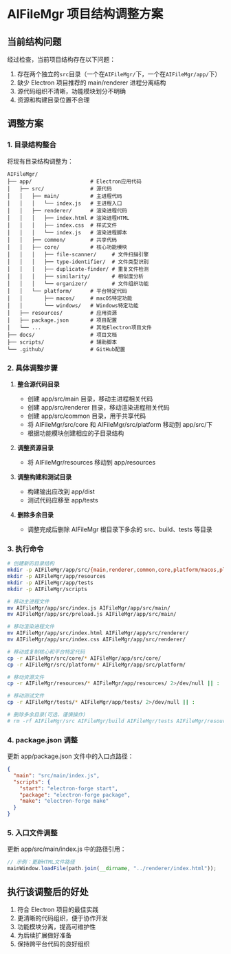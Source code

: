 # AIFileMgr 项目结构调整方案

## 当前结构问题

经过检查，当前项目结构存在以下问题：

1. 存在两个独立的`src`目录（一个在`AIFileMgr/`下，一个在`AIFileMgr/app/`下）
2. 缺少 Electron 项目推荐的 main/renderer 进程分离结构
3. 源代码组织不清晰，功能模块划分不明确
4. 资源和构建目录位置不合理

## 调整方案

### 1. 目录结构整合

将现有目录结构调整为：

```
AIFileMgr/
├── app/                   # Electron应用代码
│   ├── src/               # 源代码
│   │   ├── main/          # 主进程代码
│   │   │   └── index.js   # 主进程入口
│   │   ├── renderer/      # 渲染进程代码
│   │   │   ├── index.html # 渲染进程HTML
│   │   │   ├── index.css  # 样式文件
│   │   │   └── index.js   # 渲染进程脚本
│   │   ├── common/        # 共享代码
│   │   ├── core/          # 核心功能模块
│   │   │   ├── file-scanner/     # 文件扫描引擎
│   │   │   ├── type-identifier/  # 文件类型识别
│   │   │   ├── duplicate-finder/ # 重复文件检测
│   │   │   ├── similarity/       # 相似度分析
│   │   │   └── organizer/        # 文件组织功能
│   │   └── platform/      # 平台特定代码
│   │       ├── macos/     # macOS特定功能
│   │       └── windows/   # Windows特定功能
│   ├── resources/         # 应用资源
│   ├── package.json       # 项目配置
│   └── ...                # 其他Electron项目文件
├── docs/                  # 项目文档
├── scripts/               # 辅助脚本
└── .github/               # GitHub配置
```

### 2. 具体调整步骤

1. **整合源代码目录**

   - 创建 app/src/main 目录，移动主进程相关代码
   - 创建 app/src/renderer 目录，移动渲染进程相关代码
   - 创建 app/src/common 目录，用于共享代码
   - 将 AIFileMgr/src/core 和 AIFileMgr/src/platform 移动到 app/src/下
   - 根据功能模块创建相应的子目录结构

2. **调整资源目录**

   - 将 AIFileMgr/resources 移动到 app/resources

3. **调整构建和测试目录**

   - 构建输出应改到 app/dist
   - 测试代码应移至 app/tests

4. **删除多余目录**
   - 调整完成后删除 AIFileMgr 根目录下多余的 src、build、tests 等目录

### 3. 执行命令

```bash
# 创建新的目录结构
mkdir -p AIFileMgr/app/src/{main,renderer,common,core,platform/macos,platform/windows}
mkdir -p AIFileMgr/app/resources
mkdir -p AIFileMgr/app/tests
mkdir -p AIFileMgr/scripts

# 移动主进程文件
mv AIFileMgr/app/src/index.js AIFileMgr/app/src/main/
mv AIFileMgr/app/src/preload.js AIFileMgr/app/src/main/

# 移动渲染进程文件
mv AIFileMgr/app/src/index.html AIFileMgr/app/src/renderer/
mv AIFileMgr/app/src/index.css AIFileMgr/app/src/renderer/

# 移动或复制核心和平台特定代码
cp -r AIFileMgr/src/core/* AIFileMgr/app/src/core/
cp -r AIFileMgr/src/platform/* AIFileMgr/app/src/platform/

# 移动资源文件
cp -r AIFileMgr/resources/* AIFileMgr/app/resources/ 2>/dev/null || :

# 移动测试文件
cp -r AIFileMgr/tests/* AIFileMgr/app/tests/ 2>/dev/null || :

# 删除多余目录(可选，谨慎操作)
# rm -rf AIFileMgr/src AIFileMgr/build AIFileMgr/tests AIFileMgr/resources
```

### 4. package.json 调整

更新 app/package.json 文件中的入口点路径：

```json
{
  "main": "src/main/index.js",
  "scripts": {
    "start": "electron-forge start",
    "package": "electron-forge package",
    "make": "electron-forge make"
  }
}
```

### 5. 入口文件调整

更新 app/src/main/index.js 中的路径引用：

```javascript
// 示例：更新HTML文件路径
mainWindow.loadFile(path.join(__dirname, "../renderer/index.html"));
```

## 执行该调整后的好处

1. 符合 Electron 项目的最佳实践
2. 更清晰的代码组织，便于协作开发
3. 功能模块分离，提高可维护性
4. 为后续扩展做好准备
5. 保持跨平台代码的良好组织
